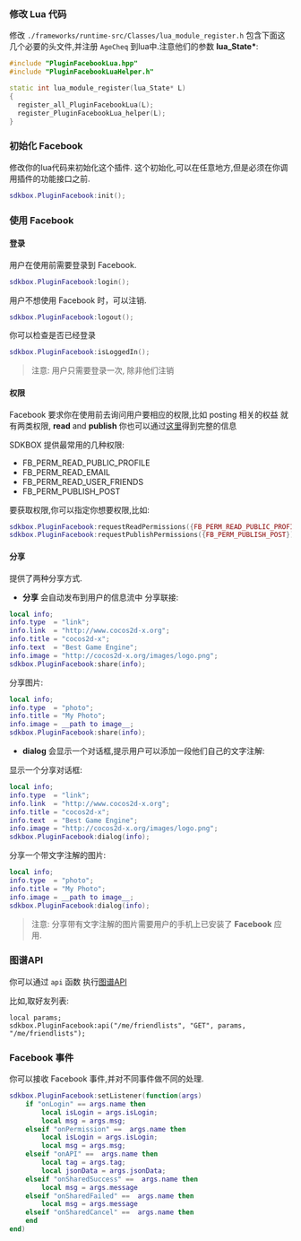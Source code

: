 ### 修改 Lua 代码
修改 `./frameworks/runtime-src/Classes/lua_module_register.h` 包含下面这几个必要的头文件,并注册 `AgeCheq` 到lua中.注意他们的参数 __lua_State*__:
```cpp
#include "PluginFacebookLua.hpp"
#include "PluginFacebookLuaHelper.h"
```
```cpp
static int lua_module_register(lua_State* L)
{
  register_all_PluginFacebookLua(L);
  register_PluginFacebookLua_helper(L);
}
```

### 初始化 Facebook
修改你的lua代码来初始化这个插件. 这个初始化,可以在任意地方,但是必须在你调用插件的功能接口之前.
```lua
sdkbox.PluginFacebook:init();
```

### 使用 Facebook
#### 登录
用户在使用前需要登录到 Facebook.
```lua
sdkbox.PluginFacebook:login();
```
用户不想使用 Facebook 时，可以注销.
```lua
sdkbox.PluginFacebook:logout();
```
你可以检查是否已经登录
```lua
sdkbox.PluginFacebook:isLoggedIn();
```
> 注意: 用户只需要登录一次, 除非他们注销

#### 权限
Facebook 要求你在使用前去询问用户要相应的权限,比如 posting 相关的权益
就有两类权限, __read__ and __publish__
你也可以通过[这里](https://developers.facebook.com/docs/facebook-login/permissions/v2.3#reference)得到完整的信息

SDKBOX 提供最常用的几种权限:

* FB_PERM_READ_PUBLIC_PROFILE
* FB_PERM_READ_EMAIL
* FB_PERM_READ_USER_FRIENDS
* FB_PERM_PUBLISH_POST

要获取权限,你可以指定你想要权限,比如:
```lua
sdkbox.PluginFacebook:requestReadPermissions({FB_PERM_READ_PUBLIC_PROFILE, FB_PERM_READ_USER_FRIENDS});
sdkbox.PluginFacebook:requestPublishPermissions({FB_PERM_PUBLISH_POST});
```

#### 分享
提供了两种分享方式.

* __分享__ 会自动发布到用户的信息流中
分享联接:
```lua
local info;
info.type  = "link";
info.link  = "http://www.cocos2d-x.org";
info.title = "cocos2d-x";
info.text  = "Best Game Engine";
info.image = "http://cocos2d-x.org/images/logo.png";
sdkbox.PluginFacebook:share(info);
```
分享图片:
```lua
local info;
info.type  = "photo";
info.title = "My Photo";
info.image = __path to image__;
sdkbox.PluginFacebook:share(info);
```
* __dialog__ 会显示一个对话框,提示用户可以添加一段他们自己的文字注解:

显示一个分享对话框:
```lua
local info;
info.type  = "link";
info.link  = "http://www.cocos2d-x.org";
info.title = "cocos2d-x";
info.text  = "Best Game Engine";
info.image = "http://cocos2d-x.org/images/logo.png";
sdkbox.PluginFacebook:dialog(info);
```

分享一个带文字注解的图片:
```lua
local info;
info.type  = "photo";
info.title = "My Photo";
info.image = __path to image__;
sdkbox.PluginFacebook:dialog(info);
```
 > 注意: 分享带有文字注解的图片需要用户的手机上已安装了 __Facebook__ 应用.

### 图谱API
你可以通过 `api` 函数 执行[图谱API](https://developers.facebook.com/docs/graph-api/overview/)

比如,取好友列表:
```
local params;
sdkbox.PluginFacebook:api("/me/friendlists", "GET", params, "/me/friendlists");
```

### Facebook 事件
你可以接收 Facebook 事件,并对不同事件做不同的处理.

```lua
sdkbox.PluginFacebook:setListener(function(args)
    if "onLogin" == args.name then
        local isLogin = args.isLogin;
        local msg = args.msg;
    elseif "onPermission" ==  args.name then
        local isLogin = args.isLogin;
        local msg = args.msg;
    elseif "onAPI" ==  args.name then
        local tag = args.tag;
        local jsonData = args.jsonData;
    elseif "onSharedSuccess" ==  args.name then
        local msg = args.message
    elseif "onSharedFailed" ==  args.name then
        local msg = args.message
    elseif "onSharedCancel" ==  args.name then
    end
end)
```
